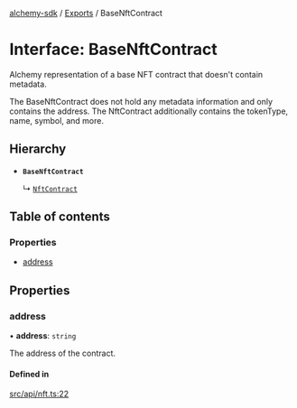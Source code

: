 [alchemy-sdk](../README.md) / [Exports](../modules.md) / BaseNftContract

# Interface: BaseNftContract

Alchemy representation of a base NFT contract that doesn't contain metadata.

The BaseNftContract does not hold any metadata information and only contains
the address. The NftContract additionally contains the tokenType, name,
symbol, and more.

## Hierarchy

- **`BaseNftContract`**

  ↳ [`NftContract`](NftContract.md)

## Table of contents

### Properties

- [address](BaseNftContract.md#address)

## Properties

### address

• **address**: `string`

The address of the contract.

#### Defined in

[src/api/nft.ts:22](https://github.com/alchemyplatform/alchemy-sdk-js/blob/4483414/src/api/nft.ts#L22)
